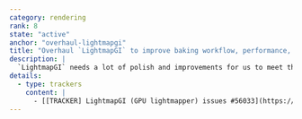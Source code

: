 ```yaml
---
category: rendering
rank: 8
state: "active"
anchor: "overhaul-lightmapgi"
title: "Overhaul `LightmapGI` to improve baking workflow, performance, and features"
description: |
  `LightmapGI` needs a lot of polish and improvements for us to meet the goals we have set for it. Baking times are slower than we want and it often takes too much manual effort to get bakes to achieve the quality that users need.
details:
  - type: trackers
    content: |
      - [[TRACKER] LightmapGI (GPU lightmapper) issues #56033](https://github.com/godotengine/godot/issues/56033)
---
```

